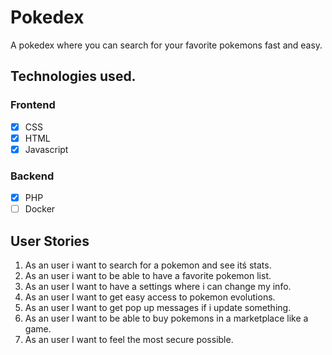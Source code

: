 # Pokedex
A pokedex where you can search for your favorite pokemons fast and easy.

## Technologies used.
  ### Frontend
  - [x] CSS
  - [x] HTML
  - [x] Javascript
  ### Backend
  - [x] PHP
  - [ ] Docker
## User Stories
  1. As an user i want to search for a pokemon and see itś stats.
  2. As an user i want to be able to have a favorite pokemon list.
  3. As an user I want to have a settings where i can change my info.
  4. As an user I want to get easy access to pokemon evolutions.
  5. As an user I want to get pop up messages if i update something.
  6. As an user I want to be able to buy pokemons in a marketplace like a game.
  7. As an user I want to feel the most secure possible.
